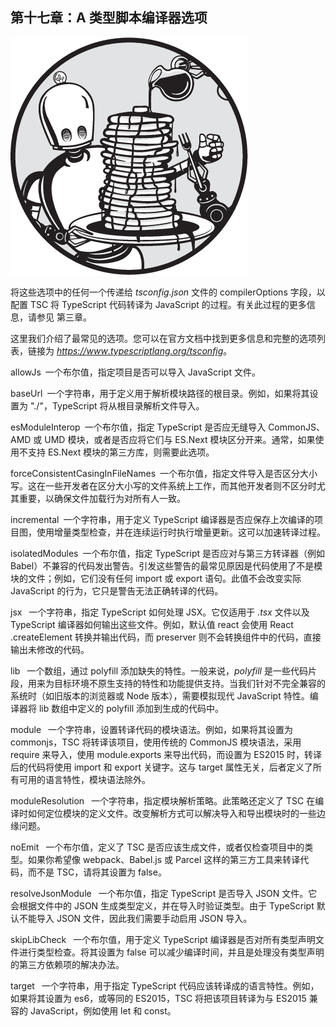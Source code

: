 

## 第十七章：A 类型脚本编译器选项



![](img/Drop-image.jpg)

将这些选项中的任何一个传递给 *tsconfig.json* 文件的 compilerOptions 字段，以配置 TSC 将 TypeScript 代码转译为 JavaScript 的过程。有关此过程的更多信息，请参见 第三章。

这里我们介绍了最常见的选项。您可以在官方文档中找到更多信息和完整的选项列表，链接为 [*https://<wbr>www<wbr>.typescriptlang<wbr>.org<wbr>/tsconfig*](https://www.typescriptlang.org/tsconfig)。

allowJs  一个布尔值，指定项目是否可以导入 JavaScript 文件。

baseUrl  一个字符串，用于定义用于解析模块路径的根目录。例如，如果将其设置为 "./"，TypeScript 将从根目录解析文件导入。

esModuleInterop  一个布尔值，指定 TypeScript 是否应无缝导入 CommonJS、AMD 或 UMD 模块，或者是否应将它们与 ES.Next 模块区分开来。通常，如果使用不支持 ES.Next 模块的第三方库，则需要此选项。

forceConsistentCasingInFileNames  一个布尔值，指定文件导入是否区分大小写。这在一些开发者在区分大小写的文件系统上工作，而其他开发者则不区分时尤其重要，以确保文件加载行为对所有人一致。

incremental  一个字符串，用于定义 TypeScript 编译器是否应保存上次编译的项目图，使用增量类型检查，并在连续运行时执行增量更新。这可以加速转译过程。

isolatedModules  一个布尔值，指定 TypeScript 是否应对与第三方转译器（例如 Babel）不兼容的代码发出警告。引发这些警告的最常见原因是代码使用了不是模块的文件；例如，它们没有任何 import 或 export 语句。此值不会改变实际 JavaScript 的行为，它只是警告无法正确转译的代码。

jsx   一个字符串，指定 TypeScript 如何处理 JSX。它仅适用于 *.tsx* 文件以及 TypeScript 编译器如何输出这些文件。例如，默认值 react 会使用 React .createElement 转换并输出代码，而 preserver 则不会转换组件中的代码，直接输出未修改的代码。

lib   一个数组，通过 polyfill 添加缺失的特性。一般来说，*polyfill* 是一些代码片段，用来为目标环境不原生支持的特性和功能提供支持。当我们针对不完全兼容的系统时（如旧版本的浏览器或 Node 版本），需要模拟现代 JavaScript 特性。编译器将 lib 数组中定义的 polyfill 添加到生成的代码中。

module   一个字符串，设置转译代码的模块语法。例如，如果将其设置为 commonjs，TSC 将转译该项目，使用传统的 CommonJS 模块语法，采用 require 来导入，使用 module.exports 来导出代码，而设置为 ES2015 时，转译后的代码将使用 import 和 export 关键字。这与 target 属性无关，后者定义了所有可用的语言特性，模块语法除外。

moduleResolution   一个字符串，指定模块解析策略。此策略还定义了 TSC 在编译时如何定位模块的定义文件。改变解析方式可以解决导入和导出模块时的一些边缘问题。

noEmit   一个布尔值，定义了 TSC 是否应该生成文件，或者仅检查项目中的类型。如果你希望像 webpack、Babel.js 或 Parcel 这样的第三方工具来转译代码，而不是 TSC，请将其设置为 false。

resolveJsonModule   一个布尔值，指定 TypeScript 是否导入 JSON 文件。它会根据文件中的 JSON 生成类型定义，并在导入时验证类型。由于 TypeScript 默认不能导入 JSON 文件，因此我们需要手动启用 JSON 导入。

skipLibCheck   一个布尔值，用于定义 TypeScript 编译器是否对所有类型声明文件进行类型检查。将其设置为 false 可以减少编译时间，并且是处理没有类型声明的第三方依赖项的解决办法。

target   一个字符串，用于指定 TypeScript 代码应该转译成的语言特性。例如，如果将其设置为 es6，或等同的 ES2015，TSC 将把该项目转译为与 ES2015 兼容的 JavaScript，例如使用 let 和 const。
